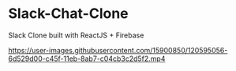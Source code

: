 # Slack-Chat-Clone
Slack Clone built with ReactJS + Firebase

https://user-images.githubusercontent.com/15900850/120595056-6d529d00-c45f-11eb-8ab7-c04cb3c2d5f2.mp4
